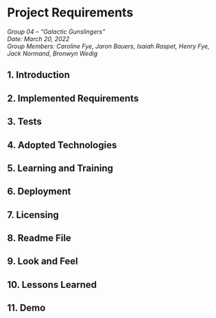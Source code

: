 
# Project Requirements

_Group 04 – “Galactic Gunslingers”\
Date: March 20, 2022\
Group Members: Caroline Fye, Jaron Bauers, Isaiah Raspet, Henry Fye, Jack Normand, Bronwyn Wedig_
## 1. Introduction

## 2. Implemented Requirements 

## 3. Tests

## 4. Adopted Technologies

## 5. Learning and Training

## 6. Deployment

## 7. Licensing

## 8. Readme File

## 9. Look and Feel

## 10. Lessons Learned

## 11. Demo
